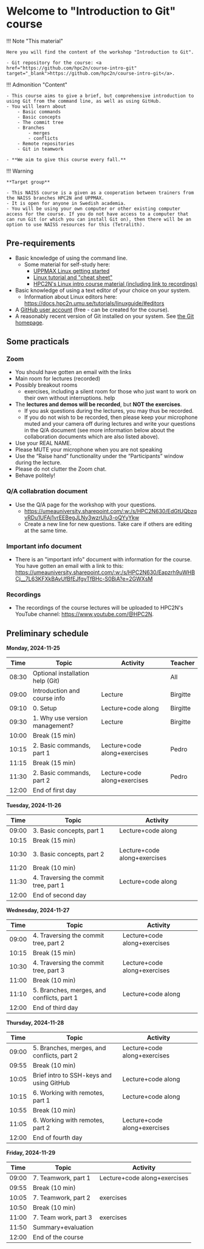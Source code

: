 # Welcome to "Introduction to Git" course 

!!! Note "This material"
   
    Here you will find the content of the workshop "Introduction to Git".

    - Git repository for the course: <a href="https://github.com/hpc2n/course-intro-git" target="_blank">https://github.com/hpc2n/course-intro-git</a>. 

!!! Admonition "Content" 

    - This course aims to give a brief, but comprehensive introduction to using Git from the command line, as well as using GitHub. 
    - You will learn about
        - Basic commands
        - Basic concepts
        - The commit tree
        - Branches
            - merges
            - conflicts
        - Remote repositories
        - Git in teamwork

    - **We aim to give this course every fall.**

!!! Warning 

    **Target group**
 
    - This NAISS course is a given as a cooperation between trainers from the NAISS branches HPC2N and UPPMAX. 
    - It is open for anyone in Swedish academia. 
    - You will be using your own computer or other existing computer access for the course. If you do not have access to a computer that can run Git (or which you can install Git on), then there will be an option to use NAISS resources for this (Tetralith).

## Pre-requirements
    
- Basic knowledge of using the command line.
    - Some material for self-study here: 
        - <a href="http://docs.uppmax.uu.se/getting_started/linux/" target="_blank">UPPMAX Linux getting started</a>
        - <a href="https://docs.hpc2n.umu.se/tutorials/linuxguide/" target="_blank">Linux tutorial and "cheat sheet"</a>
        - <a href="https://github.com/hpc2n/intro-linux" target="_blank">HPC2N's Linux intro course material (including link to recordings)</a> 
- Basic knowledge of using a text editor of your choice on your system.
    - Information about Linux editors here: <a href="https://docs.hpc2n.umu.se/tutorials/linuxguide/#editors" target="_blank">https://docs.hpc2n.umu.se/tutorials/linuxguide/#editors</a>
- A <a href="https://github.com/" target="_blank">GitHub user account</a> (free - can be created for the course).
- A reasonably recent version of Git installed on your system. See <a href="https://git-scm.com/" target="_blank">the Git homepage</a>.

## Some practicals

### Zoom

- You should have gotten an email with the links    
- Main room for lectures (recorded)
- Possibly breakout rooms
    - exercises, including a silent room for those who just want to work on their own without interruptions. 
     help
- The **lectures and demos will be recorded**, but **NOT the exercises**. 
    - If you ask questions during the lectures, you may thus be recorded. 
    - If you do not wish to be recorded, then please keep your microphone muted and your camera off during lectures and write your questions in the Q/A document (see more information below about the collaboration documents which are also listed above).
- Use your REAL NAME.
- Please MUTE your microphone when you are not speaking
- Use the “Raise hand” functionality under the “Participants” window during the lecture. 
- Please do not clutter the Zoom chat. 
- Behave politely!
    
### Q/A collabration document

- Use the Q/A page for the workshop with your questions.
    - <a href="https://umeauniversity.sharepoint.com/:w:/s/HPC2N630/EdGtUQbzqvRDu1UFAj1vrEEBegJLNy3wzrUlu3-oQYyYkw" target="_blank">https://umeauniversity.sharepoint.com/:w:/s/HPC2N630/EdGtUQbzqvRDu1UFAj1vrEEBegJLNy3wzrUlu3-oQYyYkw</a>
    - Create a new line for new questions. Take care if others are editing at the same time. 

### Important info document 

- There is an "important info" document with information for the course. You have gotten an email with a link to this: <a href="https://umeauniversity.sharepoint.com/:w:/s/HPC2N630/Eapzrh9uWHBCj__7L63KFXkBAvUfBfEJfgvTfBHc-S0BiA?e=2GWXsM" target="_blank">https://umeauniversity.sharepoint.com/:w:/s/HPC2N630/Eapzrh9uWHBCj__7L63KFXkBAvUfBfEJfgvTfBHc-S0BiA?e=2GWXsM</a>

### Recordings

- The recordings of the course lectures will be uploaded to HPC2N's YouTube channel: <a href="https://www.youtube.com/@HPC2N" target="_blank">https://www.youtube.com/@HPC2N</a>. 

## Preliminary schedule

**Monday, 2024-11-25**

| Time | Topic | Activity | Teacher |
| ---- | ----- | -------- | ------- |
| 08:30 | Optional installation help (Git) | | All |
| 09:00 | Introduction and course info | Lecture | Birgitte |
| 09:10 | 0. Setup | Lecture+code along | Birgitte |
| 09:30 | 1. Why use version management? | Lecture | Birgitte | 
| 10:00 | Break (15 min) | | |
| 10:15 | 2. Basic commands, part 1 | Lecture+code along+exercises | Pedro |
| 11:15 | Break (15 min) | | 
| 11:30 | 2. Basic commands, part 2 | Lecture+code along+exercises | Pedro |
| 12:00 | End of first day | |

**Tuesday, 2024-11-26**

| Time | Topic | Activity |
| ---- | ----- | -------- | 
| 09:00 | 3. Basic concepts, part 1 | Lecture+code along | Birgitte |
| 10:15 | Break (15 min) | | 
| 10:30 | 3. Basic concepts, part 2 | Lecture+code along+exercises | Birgitte |
| 11:20 | Break (10 min) | |
| 11:30 | 4. Traversing the commit tree, part 1 | Lecture+code along | Diana |
| 12:00 | End of second day | 

**Wednesday, 2024-11-27**

| Time | Topic | Activity |
| ---- | ----- | -------- |  
| 09:00 | 4. Traversing the commit tree, part 2 | Lecture+code along+exercises | Diana |
| 10:15 | Break (15 min) | | 
| 10:30 | 4. Traversing the commit tree, part 3 | Lecture+code along+exercises | Diana |
| 11:00 | Break (10 min) | | 
| 11:10 | 5. Branches, merges, and conflicts, part 1 | Lecture+code along | Diana |
| 12:00 | End of third day | | 

**Thursday, 2024-11-28**

| Time | Topic | Activity |
| ---- | ----- | -------- |  
| 09:00 | 5. Branches, merges, and conflicts, part 2 | Lecture+code along+exercises | Diana |
| 09:55 | Break (10 min) | | 
| 10:05 | Brief intro to SSH-keys and using GitHub | Lecture+code along | Birgitte |
| 10:15 | 6. Working with remotes, part 1 | Lecture+code along | Pedro |
| 10:55 | Break (10 min) | | 
| 11:05 | 6. Working with remotes, part 2 | Lecture+code along+exercises | Pedro |
| 12:00 | End of fourth day | | 

**Friday, 2024-11-29** 

| Time | Topic | Activity |
| ---- | ----- | -------- |
| 09:00 | 7. Teamwork, part 1 | Lecture+code along+exercises | Birgitte |
| 09:55 | Break (10 min) | | 
| 10:05 | 7. Teamwork, part 2 | exercises | All |
| 10:50 | Break (10 min) | 
| 11:00 | 7. Team work, part 3 | exercises | All |
| 11:50 | Summary+evaluation | | 
| 12:00 | End of the course | | 
     

